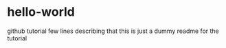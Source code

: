 # hello-world
github tutorial
few lines describing that
this is just a dummy readme for the
tutorial
